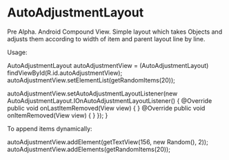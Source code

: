 # AutoAdjustmentLayout
Pre Alpha.
Android Compound View. Simple layout which takes Objects and  adjusts them according to width of item and parent layout line by line.

Usage:

AutoAdjustmentLayout autoAdjustmentView = (AutoAdjustmentLayout) findViewById(R.id.autoAdjustmentView);
autoAdjustmentView.setElementList(getRandomItems(20));
  
autoAdjustmentView.setAutoAdjustmentLayoutListener(new AutoAdjustmentLayout.IOnAutoAdjustmentLayoutListener() {
          @Override
          public void onLastItemRemoved(View view) {
          }
          @Override
          public void onItemRemoved(View view) {
          }
        });
  }
  
  To append items dynamically:
  
  autoAdjustmentView.addElement(getTextView(156, new Random(), 2));
  autoAdjustmentView.addElements(getRandomItems(20));

